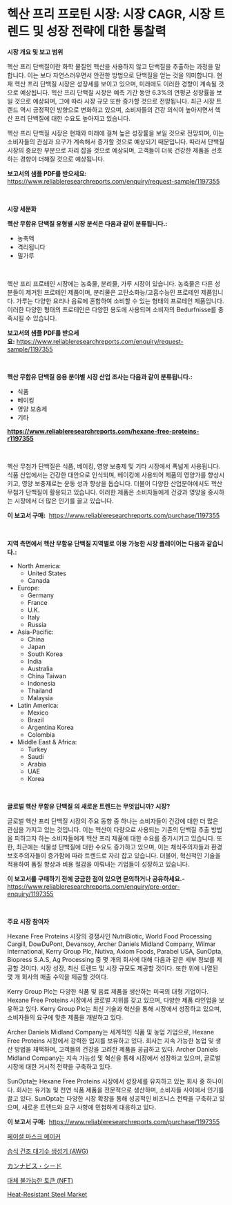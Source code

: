 <p><h1>헥산 프리 프로틴 시장: 시장 CAGR, 시장 트렌드 및 성장 전략에 대한 통찰력</h1></p><p><strong>시장 개요 및 보고 범위</strong></p>
<p><p>헥산 프리 단백질이란 화학 물질인 헥산을 사용하지 않고 단백질을 추출하는 과정을 말합니다. 이는 보다 자연스러우면서 안전한 방법으로 단백질을 얻는 것을 의미합니다. 현재 헥산 프리 단백질 시장은 성장세를 보이고 있으며, 미래에도 이러한 경향이 계속될 것으로 예상됩니다. 헥산 프리 단백질 시장은 예측 기간 동안 6.3%의 연평균 성장률을 보일 것으로 예상되며, 그에 따라 시장 규모 또한 증가할 것으로 전망됩니다. 최근 시장 트렌드 역시 긍정적인 방향으로 변화하고 있으며, 소비자들의 건강 의식이 높아지면서 헥산 프리 단백질에 대한 수요도 높아지고 있습니다. </p><p>헥산 프리 단백질 시장은 현재와 미래에 걸쳐 높은 성장률을 보일 것으로 전망되며, 이는 소비자들의 관심과 요구가 계속해서 증가할 것으로 예상되기 때문입니다. 따라서 단백질 시장의 중요한 부분으로 자리 잡을 것으로 예상되며, 고객들이 더욱 건강한 제품을 선호하는 경향이 더해질 것으로 예상됩니다.</p></p>
<p><strong>보고서의 샘플 PDF를 받으세요:</strong> <a href="https://www.reliableresearchreports.com/enquiry/request-sample/1197355">https://www.reliableresearchreports.com/enquiry/request-sample/1197355</a></p>
<p>&nbsp;</p>
<p><strong>시장 세분화</strong></p>
<p><strong>헥산 무함유 단백질 유형별 시장 분석은 다음과 같이 분류됩니다.:</strong></p>
<p><ul><li>농축액</li><li>격리됩니다</li><li>밀가루</li></ul></p>
<p>&nbsp;</p>
<p><p>헥산 프리 프로테인 시장에는 농축물, 분리물, 가루 시장이 있습니다. 농축물은 다른 성분들이 제거된 프로테인 제품이며, 분리물은 고탄소화능/고흡수능인 프로테인 제품입니다. 가루는 다양한 요리나 음료에 혼합하여 소비할 수 있는 형태의 프로테인 제품입니다. 이러한 다양한 형태의 프로테인은 다양한 용도에 사용되며 소비자의 Bedurfnisse를 충족시킬 수 있습니다.</p></p>
<p><strong>보고서의 샘플 PDF를 받으세요:</strong>&nbsp;<a href="https://www.reliableresearchreports.com/enquiry/request-sample/1197355">https://www.reliableresearchreports.com/enquiry/request-sample/1197355</a></p>
<p>&nbsp;</p>
<p><strong> 헥산 무함유 단백질 응용 분야별 시장 산업 조사는 다음과 같이 분류됩니다.:</strong></p>
<p><ul><li>식품</li><li>베이킹</li><li>영양 보충제</li><li>기타</li></ul></p>
<p><strong><a href="https://www.reliableresearchreports.com/hexane-free-proteins-r1197355">https://www.reliableresearchreports.com/hexane-free-proteins-r1197355</a></strong></p>
<p>&nbsp;</p>
<p><p>헥산 무첨가 단백질은 식품, 베이킹, 영양 보충제 및 기타 시장에서 폭넓게 사용됩니다. 식품 산업에서는 건강한 대안으로 인식되며, 베이킹에 사용되어 제품의 영양가를 향상시키고, 영양 보충제로는 운동 성과 향상을 돕습니다. 더불어 다양한 산업분야에서도 헥산 무첨가 단백질이 활용되고 있습니다. 이러한 제품은 소비자들에게 건강과 영양을 중시하는 시장에서 더 많은 인기를 끌고 있습니다.</p></p>
<p><strong>이 보고서 구매:</strong>&nbsp; <a href="https://www.reliableresearchreports.com/purchase/1197355">https://www.reliableresearchreports.com/purchase/1197355</a></p>
<p>&nbsp;</p>
<p><strong>지역 측면에서 헥산 무함유 단백질 지역별로 이용 가능한 시장 플레이어는 다음과 같습니다.:</strong></p>
<p><ul>
    <li>
        North America:
        <ul>
            <li>United States</li>
            <li>Canada</li>
        </ul>
    </li>
    <li>
        Europe:
        <ul>
            <li>Germany</li>
            <li>France</li>
            <li>U.K.</li>
            <li>Italy</li>
            <li>Russia</li>
        </ul>
    </li>
    <li>
        Asia-Pacific:
        <ul>
            <li>China</li>
            <li>Japan</li>
            <li>South Korea</li>
            <li>India</li>
            <li>Australia</li>
            <li>China Taiwan</li>
            <li>Indonesia</li>
            <li>Thailand</li>
            <li>Malaysia</li>
        </ul>
    </li>
    <li>
        Latin America:
        <ul>
            <li>Mexico</li>
            <li>Brazil</li>
            <li>Argentina Korea</li>
            <li>Colombia</li>
        </ul>
    </li>
    <li>
        Middle East & Africa:
        <ul>
            <li>Turkey</li>
            <li>Saudi</li>
            <li>Arabia</li>
            <li>UAE</li>
            <li>Korea</li>
        </ul>
    </li>
    </ul></p>
<p>&nbsp;</p>
<p><strong>글로벌 헥산 무함유 단백질 의 새로운 트렌드는 무엇입니까? 시장?</strong></p>
<p><p>글로벌 헥산 프리 단백질 시장의 주요 동향 중 하나는 소비자들이 건강에 대한 더 많은 관심을 가지고 있는 것입니다. 이는 헥산이 다량으로 사용되는 기존의 단백질 추출 방법을 피하고자 하는 소비자들에게 헥산 프리 제품에 대한 수요를 증가시키고 있습니다. 또한, 최근에는 식물성 단백질에 대한 수요도 증가하고 있으며, 이는 채식주의자들과 환경 보호주의자들이 증가함에 따라 트렌드로 자리 잡고 있습니다. 더불어, 혁신적인 기술을 적용하여 품질 향상과 비용 절감을 이뤄내는 기업들이 성장하고 있습니다.</p></p>
<p><strong>이 보고서를 구매하기 전에 궁금한 점이 있으면 문의하거나 공유하세요.</strong>- <a href="https://www.reliableresearchreports.com/enquiry/pre-order-enquiry/1197355">https://www.reliableresearchreports.com/enquiry/pre-order-enquiry/1197355</a></p>
<p>&nbsp;</p>
<p><strong>주요 시장 참여자</strong></p>
<p><p>Hexane Free Proteins 시장의 경쟁사인 NutriBiotic, World Food Processing Cargill, DowDuPont, Devansoy, Archer Daniels Midland Company, Wilmar International, Kerry Group Plc, Nutiva, Axiom Foods, Parabel USA, SunOpta, Biopress S.A.S, Ag Processing 중 몇 개의 회사에 대해 다음과 같은 세부 정보를 제공할 것이다. 시장 성장, 최신 트렌드 및 시장 규모도 제공할 것이다. 또한 위에 나열된 몇 개 회사의 매출 수익을 제공할 것이다.</p><p>Kerry Group Plc는 다양한 식품 및 음료 제품을 생산하는 미국의 대형 기업이다. Hexane Free Proteins 시장에서 글로벌 지위를 갖고 있으며, 다양한 제품 라인업을 보유하고 있다. Kerry Group Plc는 최신 기술과 혁신을 통해 시장에서 성장하고 있으며, 소비자들의 요구에 맞춘 제품을 개발하고 있다.</p><p>Archer Daniels Midland Company는 세계적인 식품 및 농업 기업으로, Hexane Free Proteins 시장에서 강력한 입지를 보유하고 있다. 회사는 지속 가능한 농업 및 생산 방법을 채택하며, 고객들의 건강을 고려한 제품을 공급하고 있다. Archer Daniels Midland Company는 지속 가능성 및 혁신을 통해 시장에서 성장하고 있으며, 글로벌 시장에 대한 거시적 전략을 구축하고 있다.</p><p>SunOpta는 Hexane Free Proteins 시장에서 성장세를 유지하고 있는 회사 중 하나이다. 회사는 유기농 및 천연 식품 제품을 전문적으로 생산하며, 소비자들 사이에서 인기를 끌고 있다. SunOpta는 다양한 시장 확장을 통해 성공적인 비즈니스 전략을 구축하고 있으며, 새로운 트렌드와 요구 사항에 민첩하게 대응하고 있다.</p></p>
<p><strong>이 보고서 구매:</strong>&nbsp;&nbsp;<a href="https://www.reliableresearchreports.com/purchase/1197355">https://www.reliableresearchreports.com/purchase/1197355</a></p>
<p><p><a href="https://medium.com/@stanleylyittle554467/%EC%96%BC%EA%B5%B4-%EB%A7%88%EC%8A%A4%ED%81%AC-%EC%A0%9C%EC%A1%B0%EC%97%85%EC%B2%B4-%EC%8B%9C%EC%9E%A5-%EC%A1%B0%EC%82%AC-%EB%B3%B4%EA%B3%A0%EC%84%9C-%EA%B7%B8-%EC%97%AD%EC%82%AC-%EB%B0%8F-2024%EB%85%84%EB%B6%80%ED%84%B0-2031%EB%85%84%EA%B9%8C%EC%A7%80%EC%9D%98-%EC%98%88%EC%B8%A1-3b11cca78fbf">페이셜 마스크 메이커</a></p><p><a href="https://medium.com/@carmellalang1/%EC%8A%B5%EC%9C%A4-%EA%B1%B4%EC%A1%B0-%EB%8C%80%EA%B8%B0%EC%88%98%EC%9E%90%EC%9B%90-%EB%B0%9C%EC%A0%84%EA%B8%B0-agw-%EC%8B%9C%EC%9E%A5-%ED%86%B5%EC%B0%B0-%EC%8B%9C%EC%9E%A5-%EB%8F%99%ED%96%A5-%EC%84%B1%EC%9E%A5-2024-%EB%85%84%EB%B6%80%ED%84%B0-2031%EB%85%84%EA%B9%8C%EC%A7%80-%EC%98%88%EC%B8%A1-5b8c152f1271">습식 건조 대기수 생성기 (AWG)</a></p><p><a href="https://medium.com/@reyeshowell655/%E5%A4%A7%E9%BA%BB%E7%A8%AE%E5%AD%90%E5%B8%82%E5%A0%B4%E8%A6%8F%E6%A8%A1-%E5%B8%82%E5%A0%B4%E5%B1%95%E6%9C%9B%E3%81%A8%E5%B8%82%E5%A0%B4%E4%BA%88%E6%B8%AC-2024%E5%B9%B4%E3%81%8B%E3%82%892031%E5%B9%B4-649d8e32c05d">カンナビス・シード</a></p><p><a href="https://github.com/valroy852/Market-Research-Report-List-1/blob/main/425168186425.md">대체 불가능한 토큰 (NFT)</a></p><p><a href="https://github.com/tamvrosiya/Market-Research-Report-List-4/blob/main/heat-resistant-steel-market.md">Heat-Resistant Steel Market</a></p></p>